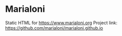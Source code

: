 # Marialoni
Static HTML for https://www.marialoni.org
Project link: https://github.com/marialoni/marialoni.github.io
